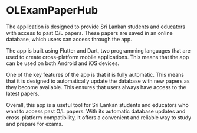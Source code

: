 # OLExamPaperHub

The application is designed to provide Sri Lankan students and educators with access to past O/L papers. These papers are saved in an online database, which users can access through the app.

The app is built using Flutter and Dart, two programming languages that are used to create cross-platform mobile applications. This means that the app can be used on both Android and iOS devices.

One of the key features of the app is that it is fully automatic. This means that it is designed to automatically update the database with new papers as they become available. This ensures that users always have access to the latest papers.

Overall, this app is a useful tool for Sri Lankan students and educators who want to access past O/L papers. With its automatic database updates and cross-platform compatibility, it offers a convenient and reliable way to study and prepare for exams.
